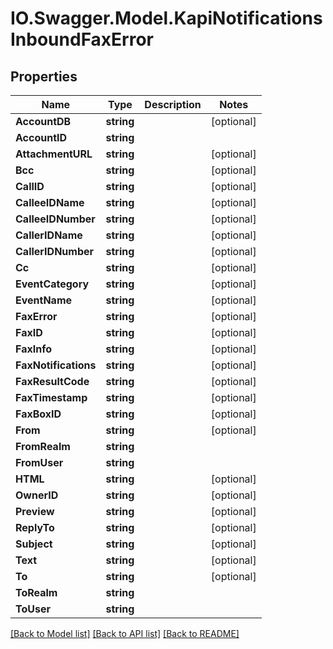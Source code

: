 # IO.Swagger.Model.KapiNotificationsInboundFaxError
## Properties

Name | Type | Description | Notes
------------ | ------------- | ------------- | -------------
**AccountDB** | **string** |  | [optional] 
**AccountID** | **string** |  | 
**AttachmentURL** | **string** |  | [optional] 
**Bcc** | **string** |  | [optional] 
**CallID** | **string** |  | [optional] 
**CalleeIDName** | **string** |  | [optional] 
**CalleeIDNumber** | **string** |  | [optional] 
**CallerIDName** | **string** |  | [optional] 
**CallerIDNumber** | **string** |  | [optional] 
**Cc** | **string** |  | [optional] 
**EventCategory** | **string** |  | [optional] 
**EventName** | **string** |  | [optional] 
**FaxError** | **string** |  | [optional] 
**FaxID** | **string** |  | [optional] 
**FaxInfo** | **string** |  | [optional] 
**FaxNotifications** | **string** |  | [optional] 
**FaxResultCode** | **string** |  | [optional] 
**FaxTimestamp** | **string** |  | [optional] 
**FaxBoxID** | **string** |  | [optional] 
**From** | **string** |  | [optional] 
**FromRealm** | **string** |  | 
**FromUser** | **string** |  | 
**HTML** | **string** |  | [optional] 
**OwnerID** | **string** |  | [optional] 
**Preview** | **string** |  | [optional] 
**ReplyTo** | **string** |  | [optional] 
**Subject** | **string** |  | [optional] 
**Text** | **string** |  | [optional] 
**To** | **string** |  | [optional] 
**ToRealm** | **string** |  | 
**ToUser** | **string** |  | 

[[Back to Model list]](../README.md#documentation-for-models) [[Back to API list]](../README.md#documentation-for-api-endpoints) [[Back to README]](../README.md)

